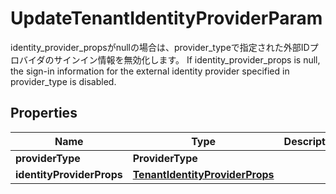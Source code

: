 

# UpdateTenantIdentityProviderParam

identity_provider_propsがnullの場合は、provider_typeで指定された外部IDプロバイダのサインイン情報を無効化します。  If identity_provider_props is null, the sign-in information for the external identity provider specified in provider_type is disabled. 

## Properties

| Name | Type | Description | Notes |
|------------ | ------------- | ------------- | -------------|
|**providerType** | **ProviderType** |  |  |
|**identityProviderProps** | [**TenantIdentityProviderProps**](TenantIdentityProviderProps.md) |  |  [optional] |



